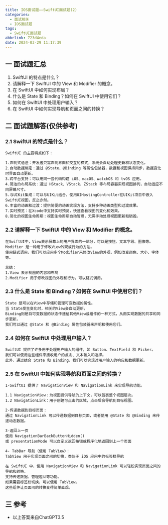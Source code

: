 ```yaml
---
title: IOS面试题——SwiftUI面试题(2)
categories:
  - 面试相关
  - IOS面试题
tags:
  - SwiftUI面试题
abbrlink: 723d4eda
date: 2024-03-29 11:17:39
---
```

## 一 面试题汇总

1. SwiftUI 的特点是什么？
2. 请解释一下 SwiftUI 中的 View 和 Modifier 的概念。
3. 在 SwiftUI 中如何实现布局？
4. 什么是 State 和 Binding？如何在 SwiftUI 中使用它们？
5. 如何在 SwiftUI 中处理用户输入？
6. 在 SwiftUI 中如何实现导航和页面之间的转换？

<!--more-->

## 二 面试题解答(仅供参考)

### 2.1 SwiftUI 的特点是什么？

```
SwiftUI 的主要特点如下：

1.声明式语法：开发者只需声明界面和交互的样式，系统会自动处理更新和状态变化。
2.自动数据绑定：通过 @State、@Binding 等属性包装器，数据和视图保持同步，数据变化时界面自动更新。
3.跨平台支持：可以用同一套代码构建 iOS、macOS、watchOS 和 tvOS 应用。
4.简洁的布局系统：通过 HStack、VStack、ZStack 等布局容器实现视图排列，自动适应不同屏幕尺寸。
5.与UIKit集成：可以与UIKit结合，使用UIHostingController在UIKit项目中嵌入SwiftUI视图，反之亦然。
6.丰富的动画和过渡：提供简便的动画实现方法，支持多种动画类型和过渡效果。
7.实时预览：在Xcode中支持实时预览，快速查看视图的变化和效果。
8.简化的视图生命周期：视图生命周期自动管理，无需手动处理视图更新和销毁。
```

### 2.2 请解释一下 SwiftUI 中的 View 和 Modifier 的概念。

```
在SwiftUI中，View表示屏幕上的用户界面的一部分，可以是按钮、文本字段、图像等。
Modifier 是一种用于修改View外观或行为的方法。
使用链式调用，我们可以应用多个Modifier来修改View的外观，例如改变颜色、大小、字体等。

总结：
1.View 表示视图的内容和布局
2.Modifier 用于修改视图的外观和行为，可以链式调用。
```

### 2.3 什么是 State 和 Binding？如何在 SwiftUI 中使用它们？

```
State 是可以在View中存储和管理可变数据的属性。
当 State发生变化时，相关的View会自动更新。
Binding则是将可变数据的状态传递给其他View或组件的一种方式，从而实现数据的共享和同步更新。
我们可以通过 @State 和 @Binding 属性包装器来声明和使用它们。
```
### 2.4 如何在 SwiftUI 中处理用户输入？

```
SwiftUI 提供了许多用于处理用户输入的组件，如 Button、TextField 和 Picker。
我们可以使用这些组件来接收用户的点击、文本输入和选择。
此外，通过结合 State 和 Binding，我们可以实现对用户输入的响应和数据更新。
```

### 2.5 在 SwiftUI 中如何实现导航和页面之间的转换？

```
1-SwiftUI 提供了 NavigationView 和 NavigationLink 来实现导航功能。

1.1 NavigationView：为视图提供导航的上下文，可以包裹整个视图层次。
1.2 NavigationLink：用于创建可点击的区域，点击后会导航到目标视图。

2-传递数据到目标页面：
通过 NavigationLink 可以传递数据到目标页面，或者使用 @State 和 @Binding 来传递动态数据。

3-返回上一页
使用 NavigationBarBackButtonHidden() 
或 presentationMode 可以自定义返回按钮或程序化地返回到上一个页面

4- TabBar 导航（使用 TabView）：
TabView 用于实现页面之间的切换，类似于 iOS 应用中的标签栏导航

在 SwiftUI 中，使用 NavigationView 和 NavigationLink 可以轻松实现页面之间的导航和转换，
支持传递数据、管理返回等功能。
如果需要标签栏切换，可以使用 TabView。
这些组件让页面间的转换变得简单直观。
```

## 三 参考

* 以上答案来自ChatGPT3.5

